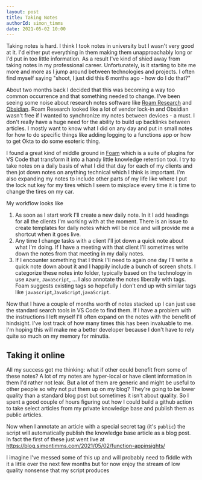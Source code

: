```yaml
---
layout: post
title: Taking Notes
authorId: simon_timms
date: 2021-05-02 10:00
---
```


Taking notes is hard. I think I took notes in university but I wasn't very good at it. I'd either put everything in them making them unapproachably long or I'd put in too little information. As a result I've kind of shied away from taking notes in my professional career. Unfortunately, is it starting to bite me more and more as I jump around between technologies and projects. I often find myself saying "shoot, I just did this 6 months ago - how do I do that?" 

<!-- more -->

About two months back I decided that this was becoming a way too common occurrence and that something needed to change. I've been seeing some noise about research notes software like [Roam Research](https://roamresearch.com/) and [Obsidian](https://obsidian.md/). Roam Research looked like a lot of vendor lock-in and Obsidian wasn't free if I wanted to synchronize my notes between devices - a must. I don't really have a huge need for the ability to build up backlinks between articles. I mostly want to know what I did on any day and put in small notes for how to do specific things like adding logging to a functions app or how to get Okta to do some esoteric thing. 

I found a great kind of middle ground in [Foam](https://foambubble.github.io/foam/) which is a suite of plugins for VS Code that transform it into a handy little knowledge retention tool. I try to take notes on a daily basis of what I did that day for each of my clients and then jot down notes on anything technical which I think is important. I'm also expanding my notes to include other parts of my life like where I put the lock nut key for my tires which I seem to misplace every time it is time to change the tires on my car. 

My workflow looks like 
1. As soon as I start work I'll create a new daily note. In it I add headings for all the clients I'm working with at the moment. There is an issue to create templates for daily notes which will be nice and will provide me a shortcut when it goes live.
2. Any time I change tasks with a client I'll jot down a quick note about what I'm doing. If I have a meeting with that client I'll sometimes write down the notes from that meeting in my daily notes. 
3. If I encounter something that I think I'll need to again one day I'll write a quick note down about it and I happily include a bunch of screen shots. I categorize these notes into folder, typically based on the technology in use `Azure`, `JavaScript`, ... I also annotate the notes liberally with tags. Foam suggests existing tags so hopefully I don't end up with similar tags like `javascript`,`JavaScript`,`javaScript`. 

Now that I have a couple of months worth of notes stacked up I can just use the standard search tools in VS Code to find them. If I have a problem with the instructions I left myself I'll often expand on the notes with the benefit of hindsight. I've lost track of how many times this has been invaluable to me. I'm hoping this will make me a better developer because I don't have to rely quite so much on my memory for minutia. 

## Taking it online

All my success got me thinking: what if other could benefit from some of these notes? A lot of my notes are hyper-local or have client information in them I'd rather not leak. But a lot of them are generic and might be useful to other people so why not put them up on my blog? They're going to be lower quality than a standard blog post but sometimes it isn't about quality. So I spent a good couple of hours figuring out how I could build a github action to take select articles from my private knowledge base and publish them as public articles. 

Now when I annotate an article with a special secret tag (it's `public`) the script will automatically publish the knowledge base article as a blog post. In fact the first of these just went live at https://blog.simontimms.com/2021/05/02/function-appinsights/

I imagine I've messed some of this up and will probably need to fiddle with it a little over the next few months but for now enjoy the stream of low quality nonsense that my script produces